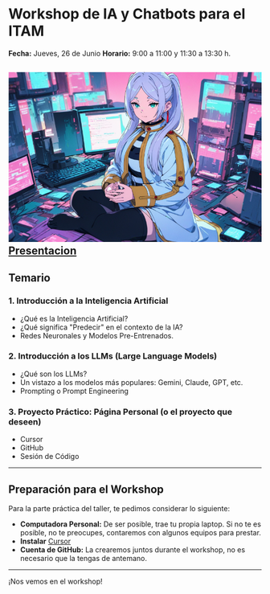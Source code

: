 # Workshop de IA y Chatbots para el ITAM

**Fecha:** Jueves, 26 de Junio
**Horario:** 9:00 a 11:00 y 11:30 a 13:30 h.

![image](image.png)
[Presentacion](https://docs.google.com/presentation/d/1_0n2B9MOIhhQ4ty6Wcn_Stny5EgAMapnDjBB_g7TEQc/edit?usp=sharing)
---

## Temario

### 1. Introducción a la Inteligencia Artificial
- ¿Qué es la Inteligencia Artificial?
- ¿Qué significa "Predecir" en el contexto de la IA?
- Redes Neuronales y Modelos Pre-Entrenados.

### 2. Introducción a los LLMs (Large Language Models)
- ¿Qué son los LLMs?
- Un vistazo a los modelos más populares: Gemini, Claude, GPT, etc.
- Prompting o Prompt Engineering

### 3. Proyecto Práctico: Página Personal (o el proyecto que deseen)
- Cursor
- GitHub
- Sesión de Código

---

## Preparación para el Workshop

Para la parte práctica del taller, te pedimos considerar lo siguiente:

- **Computadora Personal:** De ser posible, trae tu propia laptop. Si no te es posible, no te preocupes, contaremos con algunos equipos para prestar.
- **Instalar** [Cursor](https://cursor.sh/)
- **Cuenta de GitHub:** La crearemos juntos durante el workshop, no es necesario que la tengas de antemano.

---

¡Nos vemos en el workshop!

